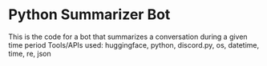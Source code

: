 # Python Summarizer Bot

This is the code for a bot that summarizes a conversation during a given time period 
Tools/APIs used: huggingface, python, discord.py, os, datetime, time, re, json
